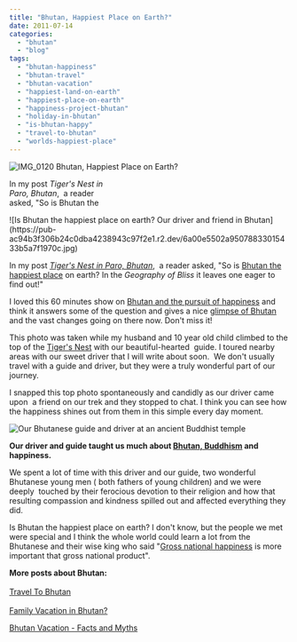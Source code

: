 ```yaml
---
title: "Bhutan, Happiest Place on Earth?"
date: 2011-07-14
categories: 
  - "bhutan"
  - "blog"
tags: 
  - "bhutan-happiness"
  - "bhutan-travel"
  - "bhutan-vacation"
  - "happiest-land-on-earth"
  - "happiest-place-on-earth"
  - "happiness-project-bhutan"
  - "holiday-in-bhutan"
  - "is-bhutan-happy"
  - "travel-to-bhutan"
  - "worlds-happiest-place"
---
```


 ![IMG_0120](https://pub-ac94b3f306b24c0dba4238943c97f2e1.r2.dev/6a00e5502a95078833015433b5a77c970c.jpg) Bhutan, Happiest Place on Earth?

In my post _Tiger's Nest in  
Paro, Bhutan_,  a reader  
asked, "So is Bhutan the

<!--more--> ![Is Bhutan the happiest place on earth? Our driver and friend in Bhutan](https://pub-ac94b3f306b24c0dba4238943c97f2e1.r2.dev/6a00e5502a95078833015433b5a7f1970c.jpg)  
  
  
In my post [_Tiger's Nest in Paro, Bhutan_](https://pub-ac94b3f306b24c0dba4238943c97f2e1.r2.dev/2011/07/tigers-nest-in-paro-bhutan.html#more "Tiger's Nest in Paro, Bhutan"),  a reader asked, "So is [Bhutan the happiest place](https://pub-ac94b3f306b24c0dba4238943c97f2e1.r2.dev/2011/06/family-travel-bhutan-nomads.html "family travel bhutan") on earth? In the _Geography of Bliss_ it leaves one eager to find out!"  
  
I loved this 60 minutes show on [Bhutan and the pursuit of happiness](http://sixtyminutes.ninemsn.com.au/stories/liambartlett/574370/the-pursuit-of-happiness "Bhutan and the pursuit of happiness") and think it answers some of the question and gives a nice [glimpse of Bhutan](https://pub-ac94b3f306b24c0dba4238943c97f2e1.r2.dev/2011/05/bhutan-travel-mother-and-child-photo.html "glimse of Bhutan") and the vast changes going on there now. Don't miss it!  
  
This photo was taken while my husband and 10 year old child climbed to the top of the [Tiger's Nest](http://en.wikipedia.org/wiki/Paro_Taktsang "tiger's nest") with our beautiful-hearted  guide. I toured nearby areas with our sweet driver that I will write about soon.  We don't usually travel with a guide and driver, but they were a truly wonderful part of our journey.  
  
I snapped this top photo spontaneously and candidly as our driver came upon  a friend on our trek and they stopped to chat. I think you can see how the happiness shines out from them in this simple every day moment.  
  
![Our Bhutanese guide and driver at an ancient Buddhist temple](https://pub-ac94b3f306b24c0dba4238943c97f2e1.r2.dev/6a00e5502a95078833015433b60463970c.jpg)  
  
  
**Our driver and guide taught us much about [Bhutan, Buddhism](https://pub-ac94b3f306b24c0dba4238943c97f2e1.r2.dev/2011/05/buddhist-bhutan-bliss.html "Bhutan Buddhism") and happiness.**  
  
We spent a lot of time with this driver and our guide, two wonderful Bhutanese young men ( both fathers of young children) and we were deeply  touched by their ferocious devotion to their religion and how that resulting compassion and kindness spilled out and affected everything they did.

Is Bhutan the happiest place on earth? I don't know, but the people we met were special and I think the whole world could learn a lot from the Bhutanese and their wise king who said "[Gross national happiness](http://en.wikipedia.org/wiki/Gross_national_happiness "gross national product") is more important that gross national product".  
  
**More posts about Bhutan:  
[  
](https://pub-ac94b3f306b24c0dba4238943c97f2e1.r2.dev/2011/05/travel-to-bhutan-.html "travel to bhutan")**[Travel To Bhutan](https://pub-ac94b3f306b24c0dba4238943c97f2e1.r2.dev/2011/05/travel-to-bhutan-.html "travel to bhutan")  
[  
Family Vacation in Bhutan?](https://pub-ac94b3f306b24c0dba4238943c97f2e1.r2.dev/2011/05/family-vacation-in-bhutan.html "family vacation in Bhutan")  
  
[Bhutan Vacation - Facts and Myths](https://pub-ac94b3f306b24c0dba4238943c97f2e1.r2.dev/2011/06/bhutan-vacation-facts-and-myths.html "Bhutan Vacation facts and myths")
